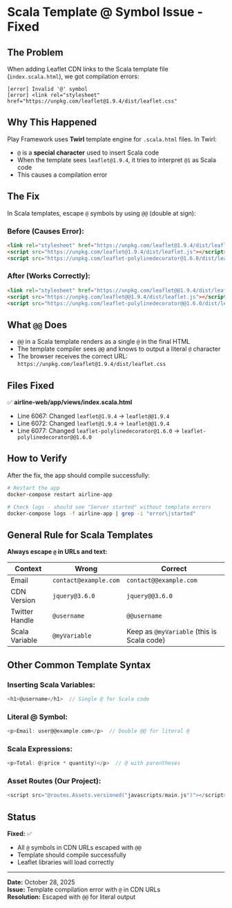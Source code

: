 # Scala Template @ Symbol Issue - Fixed

## The Problem

When adding Leaflet CDN links to the Scala template file (`index.scala.html`), we got compilation errors:

```
[error] Invalid '@' symbol
[error] <link rel="stylesheet" href="https://unpkg.com/leaflet@1.9.4/dist/leaflet.css"
```

## Why This Happened

Play Framework uses **Twirl** template engine for `.scala.html` files. In Twirl:
- `@` is a **special character** used to insert Scala code
- When the template sees `leaflet@1.9.4`, it tries to interpret `@1` as Scala code
- This causes a compilation error

## The Fix

In Scala templates, escape `@` symbols by using `@@` (double at sign):

### Before (Causes Error):
```html
<link rel="stylesheet" href="https://unpkg.com/leaflet@1.9.4/dist/leaflet.css"/>
<script src="https://unpkg.com/leaflet@1.9.4/dist/leaflet.js"></script>
<script src="https://unpkg.com/leaflet-polylinedecorator@1.6.0/dist/leaflet.polylineDecorator.js"></script>
```

### After (Works Correctly):
```html
<link rel="stylesheet" href="https://unpkg.com/leaflet@@1.9.4/dist/leaflet.css"/>
<script src="https://unpkg.com/leaflet@@1.9.4/dist/leaflet.js"></script>
<script src="https://unpkg.com/leaflet-polylinedecorator@@1.6.0/dist/leaflet.polylineDecorator.js"></script>
```

## What `@@` Does

- `@@` in a Scala template renders as a single `@` in the final HTML
- The template compiler sees `@@` and knows to output a literal `@` character
- The browser receives the correct URL: `https://unpkg.com/leaflet@1.9.4/dist/leaflet.css`

## Files Fixed

✅ **airline-web/app/views/index.scala.html**
- Line 6067: Changed `leaflet@1.9.4` → `leaflet@@1.9.4`
- Line 6072: Changed `leaflet@1.9.4` → `leaflet@@1.9.4`
- Line 6077: Changed `leaflet-polylinedecorator@1.6.0` → `leaflet-polylinedecorator@@1.6.0`

## How to Verify

After the fix, the app should compile successfully:

```bash
# Restart the app
docker-compose restart airline-app

# Check logs - should see "Server started" without template errors
docker-compose logs -f airline-app | grep -i "error\|started"
```

## General Rule for Scala Templates

**Always escape `@` in URLs and text:**

| Context | Wrong | Correct |
|---------|-------|---------|
| Email | `contact@example.com` | `contact@@example.com` |
| CDN Version | `jquery@3.6.0` | `jquery@@3.6.0` |
| Twitter Handle | `@username` | `@@username` |
| Scala Variable | `@myVariable` | Keep as `@myVariable` (this is Scala code) |

## Other Common Template Syntax

### Inserting Scala Variables:
```scala
<h1>@username</h1>  // Single @ for Scala code
```

### Literal @ Symbol:
```scala
<p>Email: user@@example.com</p>  // Double @@ for literal @
```

### Scala Expressions:
```scala
<p>Total: @(price * quantity)</p>  // @ with parentheses
```

### Asset Routes (Our Project):
```scala
<script src="@routes.Assets.versioned("javascripts/main.js")"></script>  // Single @ for Play routes
```

## Status

**Fixed:** ✅
- All `@` symbols in CDN URLs escaped with `@@`
- Template should compile successfully
- Leaflet libraries will load correctly

---

**Date:** October 28, 2025  
**Issue:** Template compilation error with `@` in CDN URLs  
**Resolution:** Escaped with `@@` for literal output
